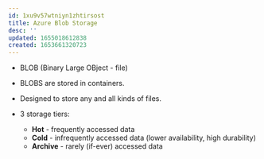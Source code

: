 ```yaml
---
id: 1xu9v57wtniyn1zhtirsost
title: Azure Blob Storage
desc: ''
updated: 1655018612838
created: 1653661320723
---
```


* BLOB (Binary Large OBject - file)

* BLOBS are stored in containers.

* Designed to store any and all kinds of files.

* 3 storage tiers:  
  * **Hot** - frequently accessed data
  * **Cold** - infrequently accessed data (lower availability, high durability)
  * **Archive** - rarely (if-ever) accessed data

